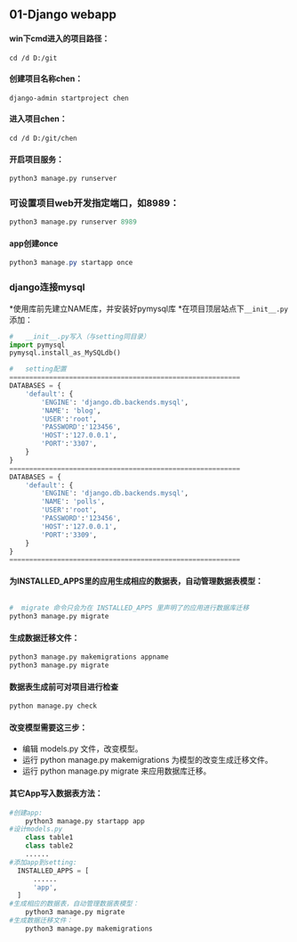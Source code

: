 ## 01-Django webapp

####  win下cmd进入的项目路径：

```shell
cd /d D:/git
```
####  创建项目名称chen：
```shel
django-admin startproject chen
```
#### 进入项目chen：

```shell
cd /d D:/git/chen	
```

####  开启项目服务：

```python
python3 manage.py runserver
```
###  可设置项目web开发指定端口，如8989：
```python
python3 manage.py runserver 8989
```

#### app创建once

```powershell
python3 manage.py startapp once
```
### django连接mysql
*使用库前先建立NAME库，并安装好pymysql库
*在项目顶层站点下`__init__.py`添加：
```python
#	__init__.py写入（与setting同目录）
import pymysql
pymysql.install_as_MySQLdb()
```
```python
#	setting配置
==========================================================
DATABASES = {
    'default': {
        'ENGINE': 'django.db.backends.mysql',
        'NAME': 'blog',
        'USER':'root',
        'PASSWORD':'123456',
        'HOST':'127.0.0.1',
        'PORT':'3307',
    }
}
==========================================================
DATABASES = {
    'default': {
        'ENGINE': 'django.db.backends.mysql',
        'NAME': 'polls',
        'USER':'root',
        'PASSWORD':'123456',
        'HOST':'127.0.0.1',
        'PORT':'3309',
    }
}
==========================================================
```
#### 为INSTALLED_APPS里的应用生成相应的数据表，自动管理数据表模型：

```python

#  migrate 命令只会为在 INSTALLED_APPS 里声明了的应用进行数据库迁移
python3 manage.py migrate
```
#### 生成数据迁移文件：
```python
python3 manage.py makemigrations appname
python3 manage.py migrate
```
#### 数据表生成前可对项目进行检查
```python
python manage.py check 
```
#### 改变模型需要这三步：
- 编辑 models.py 文件，改变模型。
- 运行 python manage.py makemigrations 为模型的改变生成迁移文件。
- 运行 python manage.py migrate 来应用数据库迁移。
#### 其它App写入数据表方法：

```python
#创建app:
	python3 manage.py startapp app
#设计models.py
	class table1
	class table2
	......
#添加app到setting:
  INSTALLED_APPS = [
      ......
      'app',
  ]
#生成相应的数据表，自动管理数据表模型：
	python3 manage.py migrate
#生成数据迁移文件：
	python3 manage.py makemigrations
```
